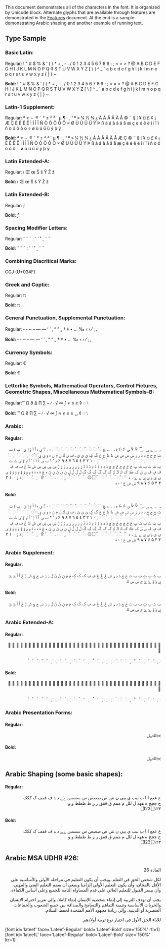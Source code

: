 
This document demonstrates all of the characters in the font. It is organized by Unicode block. Alternate glyphs that are available through features are demonstrated in the [Features](features) document. At the end is a sample demonstrating Arabic shaping and another example of running text.

## Type Sample

### Basic Latin:

Regular: <span class='lateefL-R normal'> ! " # $ % & ' ( ) * + , - . / 0 1 2 3 4 5 6 7 8 9 : ; < = > ? @ A B C D E F G H I J K L M N O P Q R S T U V W X Y Z [ \ ] ^ _ ` a b c d e f g h i j k l m n o p q r s t u v w x y z { | } ~</span>

**Bold:** <span class='lateefL-B normal'>! " # $ % & ' ( ) * + , - . / 0 1 2 3 4 5 6 7 8 9 : ; < = > ? @ A B C D E F G H I J K L M N O P Q R S T U V W X Y Z [ \ ] ^ _ ` a b c d e f g h i j k l m n o p q r s t u v w x y z { | } ~</span>

### Latin-1 Supplement:

Regular: <span dir="rtl" class='lateefL-R normal'>   ¡ ¢ £ ¤ ¥ ¦ § ¨ © ª « ¬ ­ ® ¯ ° ± ² ³ ´ µ ¶ · ¸ ¹ º » ¼ ½ ¾ ¿ À Á Â Ã Ä Å Æ Ç È É Ê Ë Ì Í Î Ï Ñ Ò Ó Ô Õ Ö × Ø Ù Ú Û Ü Ý Þ ß à á â ã ä å æ ç è é ê ë ì í î ï ñ ò ó ô õ ö ÷ ø ù ú û ü ý þ ÿ</span>

**Bold:** <span dir="rtl" class='lateefL-B normal'>   ¡ ¢ £ ¤ ¥ ¦ § ¨ © ª « ¬ ­ ® ¯ ° ± ² ³ ´ µ ¶ · ¸ ¹ º » ¼ ½ ¾ ¿ À Á Â Ã Ä Å Æ Ç È É Ê Ë Ì Í Î Ï Ñ Ò Ó Ô Õ Ö × Ø Ù Ú Û Ü Ý Þ ß à á â ã ä å æ ç è é ê ë ì í î ï ñ ò ó ô õ ö ÷ ø ù ú û ü ý þ ÿ</span>

### Latin Extended-A:

Regular: <span dir="rtl" class='lateefL-R normal'> ı Œ œ Š š Ÿ Ž ž</span>

**Bold:** <span dir="rtl" class='lateefL-B normal'> ı Œ œ Š š Ÿ Ž ž</span>

### Latin Extended-B:

Regular:<span class='lateefL-R normal'> ƒ</span>

**Bold:** <span class='lateefL-B normal'> ƒ </span>

### Spacing Modifier Letters:

Regular: <span class='lateefL-R normal'> ˆ ˇ ˉ ː ˘ ˙ ˚ ˛ ˜ ˝</span>

**Bold:** <span class='lateefL-B normal'> ˆ ˇ ˉ ː ˘ ˙ ˚ ˛ ˜ ˝</span>

### Combining Diacritical Marks:

CGJ (U+034F)

### Greek and Coptic:

Regular: <span class='lateefL-R normal'> π </span>

**Bold:** <span class='lateefL-B normal'> π</span>

### General Punctuation, Supplemental Punctuation:

Regular:<span class='lateefL-R normal'> ‐ ‑ ‒ – — ― ‘ ’ ‚ “ ” „ † ‡ • … ‰ ‹ › ⁄ ⁏ ⹁</span>

**Bold:** <span class='lateefL-B normal'> ‐ ‑ ‒ – — ― ‘ ’ ‚ “ ” „ † ‡ • … ‰ ‹ › ⁄ ⁏ ⹁</span>

### Currency Symbols:

Regular:<span class='lateefL-R normal'> €</span>

**Bold:** <span class='lateefL-B normal'> €</span>

### Letterlike Symbols, Mathematical Operators, Control Pictures, Geometric Shapes, Miscellaneous Mathematical Symbols-B: 

Regular:<span class='lateefL-R normal'>™ Ω ∂ ∆ ∏ ∑ − ∕ ∙ √ ∞ ∫ ≠ ≤ ≥ ◊ ◌ ⧵ </span>

**Bold:** <span class='lateefL-B normal'> ™ Ω ∂ ∏ ∑ − ∕ ∙ √ ∞ ∫ ≈ ≠ ≤ ≥ ␣ ◊ ◌ ⧵ </span>

### Arabic:

#### Regular:

<p dir="rtl"><span dir="rtl" class='lateef-R normal'>&#x0600; &#x0601; &#x0602; &#x0603; &#x0604; &#x0605; &#x0606; &#x0607; &#x0608; &#x0609; &#x060a; &#x060b; &#x060c; &#x060d; &#x060e; &#x060f; &#x25cc;&#x0610; &#x25cc;&#x0611; &#x25cc;&#x0612; &#x25cc;&#x0613; &#x25cc;&#x0614; &#x25cc;&#x0615; &#x25cc;&#x0616; &#x25cc;&#x0617; &#x25cc;&#x0618; &#x25cc;&#x0619; &#x25cc;&#x061a; &#x061b; &#x061e; &#x061f; ؠ ء آ أ ؤ إ ئ ا ب ة ت ث ج ح خ د ذ ر ز س ش ص ض ط ظ ع غ ػ ؼ ؽ ؾ ؿ ـ ف ق ك ل م ن ه و ى ي ً◌ ٌ◌ ◌ٍ ◌َ ◌ُ ◌ِ ◌ّ ◌ْ ◌ٓ ◌ٔ ◌ٕ ◌ٖ ◌ٗ ◌٘ ◌ٙ ◌ٚ ◌ٛ ◌ٜ ◌ٝ ◌ٞ ◌ٟ ٠ ١ ٢ ٣ ٤ ٥ ٦ ٧ ٨ ٩ ٪ ٫ ٬ ٭ ٮ ٯ ٰ ٱ ٲ ٳ ٴ ٵ ٶ ٷ ٸ ٹ ٺ ٻ ټ ٽ پ ٿ ڀ ځ ڂ ڃ ڄ څ چ ڇ ڈ ډ ڊ ڋ ڌ ڍ ڎ ڏ ڐ ڑ ڒ ړ ڔ ڕ ږ ڗ ژ ڙ ښ ڛ ڜ ڝ ڞ ڟ ڠ ڡ ڢ ڣ ڤ ڥ ڦ ڧ ڨ ک ڪ ګ ڬ ڭ ڮ گ ڰ ڱ ڲ ڳ ڴ ڵ ڶ ڷ ڸ ڹ ں ڻ ڼ ڽ ھ ڿ ۀ ہ ۂ ۃ ۄ ۅ ۆ ۇ ۈ ۉ ۊ ۋ ی ۍ ێ ۏ ې ۑ ے ۓ ۔ ە ◌ۖ ◌ۗ ◌ۘ ◌ۙ ◌ۚ ◌ۛ ◌ۜ ۝ ۞ ◌۟ ◌۠ ◌ۡ ◌ۢ ◌ۣ ◌ۤ ۥ ۦ ◌ۧ ◌ۨ ۩ ◌۪ ◌۫ ◌۬ ◌ۭ ۮ ۯ ۰ ۱ ۲ ۳ ۴ ۵ ۶ ۷ ۸ ۹ ۺ ۻ ۼ ۽ ۾ ۿ</span></p>

#### Bold:

<p dir="rtl"><span dir="rtl" class='lateef-B normal'>&#x0600; &#x0601; &#x0602; &#x0603; &#x0604; &#x0605; &#x0606; &#x0607; &#x0608; &#x0609; &#x060a; &#x060b; &#x060c; &#x060d; &#x060e; &#x060f; &#x25cc;&#x0610; &#x25cc;&#x0611; &#x25cc;&#x0612; &#x25cc;&#x0613; &#x25cc;&#x0614; &#x25cc;&#x0615; &#x25cc;&#x0616; &#x25cc;&#x0617; &#x25cc;&#x0618; &#x25cc;&#x0619; &#x25cc;&#x061a; &#x061b; &#x061e; &#x061f; ؠ ء آ أ ؤ إ ئ ا ب ة ت ث ج ح خ د ذ ر ز س ش ص ض ط ظ ع غ ػ ؼ ؽ ؾ ؿ ـ ف ق ك ل م ن ه و ى ي ً◌ ٌ◌ ◌ٍ ◌َ ◌ُ ◌ِ ◌ّ ◌ْ ◌ٓ ◌ٔ ◌ٕ ◌ٖ ◌ٗ ◌٘ ◌ٙ ◌ٚ ◌ٛ ◌ٜ ◌ٝ ◌ٞ ◌ٟ ٠ ١ ٢ ٣ ٤ ٥ ٦ ٧ ٨ ٩ ٪ ٫ ٬ ٭ ٮ ٯ ٰ ٱ ٲ ٳ ٴ ٵ ٶ ٷ ٸ ٹ ٺ ٻ ټ ٽ پ ٿ ڀ ځ ڂ ڃ ڄ څ چ ڇ ڈ ډ ڊ ڋ ڌ ڍ ڎ ڏ ڐ ڑ ڒ ړ ڔ ڕ ږ ڗ ژ ڙ ښ ڛ ڜ ڝ ڞ ڟ ڠ ڡ ڢ ڣ ڤ ڥ ڦ ڧ ڨ ک ڪ ګ ڬ ڭ ڮ گ ڰ ڱ ڲ ڳ ڴ ڵ ڶ ڷ ڸ ڹ ں ڻ ڼ ڽ ھ ڿ ۀ ہ ۂ ۃ ۄ ۅ ۆ ۇ ۈ ۉ ۊ ۋ ی ۍ ێ ۏ ې ۑ ے ۓ ۔ ە ◌ۖ ◌ۗ ◌ۘ ◌ۙ ◌ۚ ◌ۛ ◌ۜ ۝ ۞ ◌۟ ◌۠ ◌ۡ ◌ۢ ◌ۣ ◌ۤ ۥ ۦ ◌ۧ ◌ۨ ۩ ◌۪ ◌۫ ◌۬ ◌ۭ ۮ ۯ ۰ ۱ ۲ ۳ ۴ ۵ ۶ ۷ ۸ ۹ ۺ ۻ ۼ ۽ ۾ ۿ</span></p>

### Arabic Supplement:

#### Regular:

<p dir="rtl"><span dir="rtl" class='lateef-R normal'>ݐ  ݑ  ݒ  ݓ  ݔ  ݕ  ݖ  ݗ  ݘ  ݙ  ݚ  ݛ  ݜ  ݝ  ݞ  ݟ  ݠ  ݡ  ݢ  ݣ  ݤ  ݥ  ݦ  ݧ  ݨ  ݩ  ݪ  ݫ  ݬ  ݭ  ݮ  ݯ  ݰ  ݱ  ݲ  ݳ  ݴ  ݵ  ݶ  ݷ  ݸ  ݹ  ݺ  ݻ  ݼ  ݽ  ݾ  ݿ </span></p>

#### Bold:

<p dir="rtl"><span dir="rtl" class='lateef-B normal'>ݐ  ݑ  ݒ  ݓ  ݔ  ݕ  ݖ  ݗ  ݘ  ݙ  ݚ  ݛ  ݜ  ݝ  ݞ  ݟ  ݠ  ݡ  ݢ  ݣ  ݤ  ݥ  ݦ  ݧ  ݨ  ݩ  ݪ  ݫ  ݬ  ݭ  ݮ  ݯ  ݰ  ݱ  ݲ  ݳ  ݴ  ݵ  ݶ  ݷ  ݸ  ݹ  ݺ  ݻ  ݼ  ݽ  ݾ  ݿ </span></p>

### Arabic Extended-A:

#### Regular:

<p dir="rtl"><span dir="rtl" class='lateef-R normal'>&#x08A0; &#x08A1; &#x08A2; &#x08A3; &#x08A4; &#x08A5; &#x08A6; &#x08A7; &#x08A8; &#x08A9; &#x08AA; &#x08AB; &#x08AC; &#x08AD; &#x08AE; &#x08AF; &#x08B0; &#x08B1; &#x08B2; &#x08B3; &#x08B4; &#x08B6; &#x08B7; &#x08B8; &#x08B9; &#x08BA; &#x08BB; &#x08BC; &#x08BD; &#x08BE; &#x08BF; &#x08C0; &#x08C1; &#x08C2; &#x08C3; &#x08C4; &#x08C5; &#x08C6; &#x08C7;</br></br>
&#x25cc;&#x08E3; &#x25cc;&#x08E4; &#x25cc;&#x08E5; &#x25cc;&#x08E6; &#x25cc;&#x08E7; &#x25cc;&#x08E8; &#x25cc;&#x08E9; &#x25cc;&#x08EA; &#x25cc;&#x08EB; &#x25cc;&#x08EC; &#x25cc;&#x08ED; &#x25cc;&#x08EE; &#x25cc;&#x08EF; &#x25cc;&#x08F0; &#x25cc;&#x08F1; &#x25cc;&#x08F2; &#x25cc;&#x08F3; &#x25cc;&#x08F4; &#x25cc;&#x08F5; &#x25cc;&#x08F6; &#x25cc;&#x08F7; &#x25cc;&#x08F8; &#x25cc;&#x08F9; &#x25cc;&#x08FA; &#x25cc;&#x08FB; &#x25cc;&#x08FC; &#x25cc;&#x08FD; &#x25cc;&#x08FE; &#x25cc;&#x08FF;</span></p>

#### Bold:

<p dir="rtl"><span dir="rtl" class='lateef-B normal'>&#x08A0; &#x08A1; &#x08A2; &#x08A3; &#x08A4; &#x08A5; &#x08A6; &#x08A7; &#x08A8; &#x08A9; &#x08AA; &#x08AB; &#x08AC; &#x08AD; &#x08AE; &#x08AF; &#x08B0; &#x08B1; &#x08B2; &#x08B3; &#x08B4; &#x08B6; &#x08B7; &#x08B8; &#x08B9; &#x08BA; &#x08BB; &#x08BC; &#x08BD; &#x08BE; &#x08BF; &#x08C0; &#x08C1; &#x08C2; &#x08C3; &#x08C4; &#x08C5; &#x08C6; &#x08C7;</br></br>
&#x25cc;&#x08E3; &#x25cc;&#x08E4; &#x25cc;&#x08E5; &#x25cc;&#x08E6; &#x25cc;&#x08E7; &#x25cc;&#x08E8; &#x25cc;&#x08E9; &#x25cc;&#x08EA; &#x25cc;&#x08EB; &#x25cc;&#x08EC; &#x25cc;&#x08ED; &#x25cc;&#x08EE; &#x25cc;&#x08EF; &#x25cc;&#x08F0; &#x25cc;&#x08F1; &#x25cc;&#x08F2; &#x25cc;&#x08F3; &#x25cc;&#x08F4; &#x25cc;&#x08F5; &#x25cc;&#x08F6; &#x25cc;&#x08F7; &#x25cc;&#x08F8; &#x25cc;&#x08F9; &#x25cc;&#x08FA; &#x25cc;&#x08FB; &#x25cc;&#x08FC; &#x25cc;&#x08FD; &#x25cc;&#x08FE; &#x25cc;&#x08FF;</span></p>

### Arabic Presentation Forms:

#### Regular:

<p dir="rtl"><span class='lateef-R normal'>&#xFD3E;&#xFD3F;&#xFDF2;&#xFDFC;</span></p>

#### Bold:

<p dir="rtl"><span class='lateef-B normal'>&#xFD3E;&#xFD3F;&#xFDF2;&#xFDFC;</span></p>

## Arabic Shaping (some basic shapes):

#### Regular:

<p dir="rtl"><span class='lateef-R normal'>&#x0639; &#x0639;&#x0639;&#x0639; &#x0627; &#x200D;&#x0627; &#x0628; &#x0628;&#x0628;&#x0628; &#x064A; &#x064A;&#x064A;&#x064A; &#x0646; &#x0646;&#x0646;&#x0646; &#x0635; &#x0635;&#x0635;&#x0635; &#x0633; &#x0633;&#x0633;&#x0633; &#x06D2;&#x200D;&#x06D2; &#x062F; &#x200D;&#x062F; &#x0641; &#x0641;&#x0641;&#x0641; &#x06A9; &#x06A9;&#x06A9;&#x06A9;</br>
&#x062C; &#x062C;&#x062C;&#x062C; &#x0647; &#x0647;&#x0647;&#x0647; &#x0644; &#x0644;&#x0644;&#x0644; &#x0645; &#x0645;&#x0645;&#x0645; &#x0642; &#x0642;&#x0642;&#x0642; &#x0631; &#x200D;&#x0631; &#x0637; &#x0637;&#x0637;&#x0637; &#x0648; &#x200D;&#x0648; </br>
&#x202D;&#x6DD;&#x31;&#x32;&#x33;&#x202C; &#x202D;&#x6DD;&#x0661;&#x0662;&#x0663;&#x202C;</span></p>

#### Bold:

<p dir="rtl"><span class='lateef-B normal'>&#x0639; &#x0639;&#x0639;&#x0639; &#x0627; &#x200D;&#x0627; &#x0628; &#x0628;&#x0628;&#x0628; &#x064A; &#x064A;&#x064A;&#x064A; &#x0646; &#x0646;&#x0646;&#x0646; &#x0635; &#x0635;&#x0635;&#x0635; &#x0633; &#x0633;&#x0633;&#x0633; &#x06D2;&#x200D;&#x06D2; &#x062F; &#x200D;&#x062F; &#x0641; &#x0641;&#x0641;&#x0641; &#x06A9; &#x06A9;&#x06A9;&#x06A9;</br>
&#x062C; &#x062C;&#x062C;&#x062C; &#x0647; &#x0647;&#x0647;&#x0647; &#x0644; &#x0644;&#x0644;&#x0644; &#x0645; &#x0645;&#x0645;&#x0645; &#x0642; &#x0642;&#x0642;&#x0642; &#x0631; &#x200D;&#x0631; &#x0637; &#x0637;&#x0637;&#x0637; &#x0648; &#x200D;&#x0648; </br>
&#x202D;&#x6DD;&#x31;&#x32;&#x33;&#x202C; &#x202D;&#x6DD;&#x0661;&#x0662;&#x0663;&#x202C;</span></p>

## Arabic MSA UDHR #26:

<p dir="rtl"><span class='lateef-B normal'> المادة 26</span></p>

<p dir="rtl"><span class='lateef-R normal'>لكل شخص الحق في التعلم. ويجب أن يكون التعليم في مراحله الأولى والأساسية على الأقل بالمجان، وأن يكون التعليم الأولي إلزاميا وينبغي أن يعمم التعليم الفني والمهني، وأن ييسر القبول للتعليم العالي على قدم المساواة التامة للجميع وعلى أساس الكفاءة.  </span></p>

<p dir="rtl"><span class='lateef-R normal'>يجب أن تهدف التربية إلى إنماء شخصية الإنسان إنماء كاملا، وإلى تعزيز احترام الإنسان والحريات الأساسية وتنمية التفاهم والتسامح والصداقة بين جميع الشعوب والجماعات العنصرية أو الدينية، وإلى زيادة مجهود الأمم المتحدة لحفظ السلام.</span></p>

<p dir="rtl"><span class='lateef-R normal'>للآباء الحق الأول في اختيار نوع تربية أولادهم.</span></p>




[font id='lateef' face='Lateef-Regular' bold='Lateef-Bold' size='150%' rtl=1]
[font id='lateefL' face='Lateef-Regular' bold='Lateef-Bold' size='150%' ltr=1]


